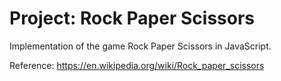 # Project: Rock Paper Scissors

Implementation of the game Rock Paper Scissors in JavaScript.

Reference: https://en.wikipedia.org/wiki/Rock_paper_scissors
